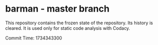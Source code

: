 # barman - master branch

This repository contains the frozen state of the repository.
Its history is cleared. It is used only for static code
analysis with Codacy.

Commit Time: 1734343300